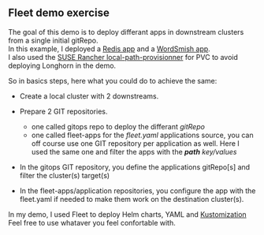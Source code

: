 ## **Fleet demo exercise**

The goal of this demo is to deploy differant apps in downstream clusters from a single initial gitRepo.  
In this example, I deployed a [Redis app](https://artifacthub.io/packages/helm/bitnami/redis) and a [WordSmish app](https://github.com/dockersamples/wordsmith).  
I also used the [SUSE Rancher local-path-provisionner](https://github.com/rancher/local-path-provisioner) for PVC to avoid deploying Longhorn in the demo.


So in basics steps, here what you could do to achieve the same:

* Create a local cluster with 2 downstreams.
* Prepare 2 GIT repositories.
  * one called gitops repo to deploy the differant *gitRepo*
  * one called fleet-apps for the *fleet.yaml* applications source, you can off course use one GIT repository per application as well.  Here I used the same one and filter the apps with the ***path*** *key/values*

* In the gitops GIT repository, you define the applications gitRepo[s] and filter the cluster(s) target(s)
* In the fleet-apps/application repositories, you configure the app with the fleet.yaml if needed to make them work on the destination cluster(s).

In my demo, I used Fleet to deploy Helm charts, YAML and [Kustomization](https://kubernetes.io/docs/tasks/manage-kubernetes-objects/kustomization/)  
Feel free to use whataver you feel confortable with.


